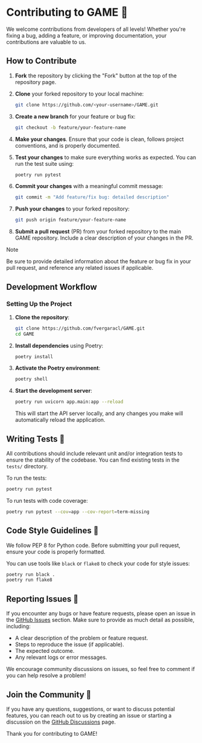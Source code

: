 # Contributing to GAME 💪

We welcome contributions from developers of all levels! Whether you're fixing a bug, adding a feature, or improving documentation, your contributions are valuable to us.

## How to Contribute

1. **Fork** the repository by clicking the "Fork" button at the top of the repository page.
2. **Clone** your forked repository to your local machine:

   ```bash
   git clone https://github.com/<your-username>/GAME.git
   ```

3. **Create a new branch** for your feature or bug fix:

   ```bash
   git checkout -b feature/your-feature-name
   ```

4. **Make your changes**. Ensure that your code is clean, follows project conventions, and is properly documented.
5. **Test your changes** to make sure everything works as expected. You can run the test suite using:

   ```bash
   poetry run pytest
   ```

6. **Commit your changes** with a meaningful commit message:

   ```bash
   git commit -m "Add feature/fix bug: detailed description"
   ```

7. **Push your changes** to your forked repository:

   ```bash
   git push origin feature/your-feature-name
   ```

8. **Submit a pull request** (PR) from your forked repository to the main GAME repository. Include a clear description of your changes in the PR.


> [!NOTE]
> Be sure to provide detailed information about the feature or bug fix in your pull request, and reference any related issues if applicable.

## Development Workflow

### Setting Up the Project

1. **Clone the repository**:

   ```bash
   git clone https://github.com/fvergaracl/GAME.git
   cd GAME
   ```

2. **Install dependencies** using Poetry:

   ```bash
   poetry install
   ```

3. **Activate the Poetry environment**:

   ```bash
   poetry shell
   ```

4. **Start the development server**:

   ```bash
   poetry run uvicorn app.main:app --reload
   ```

   This will start the API server locally, and any changes you make will automatically reload the application.


## Writing Tests 🧪

All contributions should include relevant unit and/or integration tests to ensure the stability of the codebase. You can find existing tests in the `tests/` directory.

To run the tests:

```bash
poetry run pytest
```

To run tests with code coverage:

```bash
poetry run pytest --cov=app --cov-report=term-missing
```



## Code Style Guidelines 📝

We follow PEP 8 for Python code. Before submitting your pull request, ensure your code is properly formatted.

You can use tools like `black` or `flake8` to check your code for style issues:

```bash
poetry run black .
poetry run flake8
```


## Reporting Issues 🐛

If you encounter any bugs or have feature requests, please open an issue in the [GitHub Issues](https://github.com/fvergaracl/GAME/issues) section. Make sure to provide as much detail as possible, including:

- A clear description of the problem or feature request.
- Steps to reproduce the issue (if applicable).
- The expected outcome.
- Any relevant logs or error messages.

We encourage community discussions on issues, so feel free to comment if you can help resolve a problem!


## Join the Community 💬

If you have any questions, suggestions, or want to discuss potential features, you can reach out to us by creating an issue or starting a discussion on the [GitHub Discussions](https://github.com/fvergaracl/GAME/discussions) page.

Thank you for contributing to GAME!
